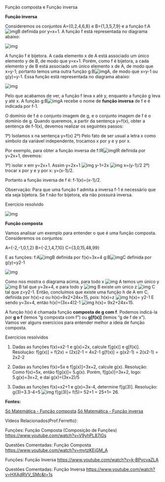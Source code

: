 Função composta e Função inversa

**Função inversa**

Consideremos os conjuntos A={0,2,4,6,8} e B={1,3,5,7,9} e a função f:A![img](https://www.somatematica.com.br/emedio/funcoes/seta.gif)B definida por y=x+1. A função f está representada no diagrama abaixo:

![img](https://static.planejativo.com/uploads/novas/f49fe690ce9cac61f9289606da29a8f3.jpg)

A função f é bijetora. A cada elemento x de A está associado um único elemento y de B, de modo que y=x+1. Porém, como f é bijetora, a cada elemento y de B está associado um único elemento x de A, de modo que x=y-1; portanto temos uma outra função g:B![img](https://www.somatematica.com.br/emedio/funcoes/seta.gif)A, de modo que x=y-1 ou g(y)=y-1. Essa função está representada no diagrama abaixo:

![img](https://static.planejativo.com/uploads/novas/dd251f3eb47cd09809ae7bce145f0162.jpg)

Pelo que acabamos de ver, a função f leva x até y, enquanto a função g leva y até x. A função g:B![img](https://www.somatematica.com.br/emedio/funcoes/seta.gif)A recebe o nome de **função inversa** de f e é indicada por f-1.

O domínio de f é o conjunto imagem de g, e o conjunto imagem de f é o domínio de g. Quando queremos, a partir da sentença y=f(x), obter a sentença de f-1(x), devemos realizar os seguintes passos:

1º) Isolamos x na sentença y=f(x)
2º) Pelo fato de ser usual a letra x como símbolo da variável independente, trocamos x por y e y por x.

Por exemplo, para obter a função inversa de f:IR![img](https://www.somatematica.com.br/emedio/funcoes/seta.gif)IR definida por y=2x+1, devemos:

1º) isolar x em y=2x+1. Assim y=2x+1 ![img](https://www.somatematica.com.br/emedio/funcoes/seta.gif) y-1=2x ![img](https://www.somatematica.com.br/emedio/funcoes/seta.gif) x=(y-1)/2
2º) trocar x por y e y por x: y=(x-1)/2.

Portanto a função inversa de f é: f-1(x)=(x-1)/2.

Observação: Para que uma função f admita a inversa f-1 é necessário que ela seja bijetora. Se f não for bijetora, ela não possuirá inversa.

Exercício resolvido

![img](https://www.somatematica.com.br/emedio/funcoes/func22.gif)

**Função composta**

Vamos analisar um exemplo para entender o que é uma função composta. Consideremos os conjuntos:

A={-2,-1,0,1,2}
B={-2,1,4,7,10}
C={3,0,15,48,99}

E as funções:
f:A![img](https://www.somatematica.com.br/emedio/funcoes/seta.gif)B definida por f(x)=3x+4
g:B![img](https://www.somatematica.com.br/emedio/funcoes/seta.gif)C definida por g(y)=y2-1

![img](https://static.planejativo.com/uploads/novas/6930dad5dc5f773123c9b8adf5ff2881.jpg)

Como nos mostra o diagrama acima, para todo x ![img](https://www.somatematica.com.br/emedio/funcoes/pertence.gif) A temos um único y ![img](https://www.somatematica.com.br/emedio/funcoes/pertence.gif) B tal que y=3x+4, e para todo y ![img](https://www.somatematica.com.br/emedio/funcoes/pertence.gif) B existe um único z ![img](https://www.somatematica.com.br/emedio/funcoes/pertence.gif) C tal que z=y2-1. Então, concluímos que existe uma função h de A em C, definida por h(x)=z ou h(x)=9x2+24x+15, pois:
h(x)=z ![img](https://www.somatematica.com.br/emedio/funcoes/seta.gif)  h(x)= y2-1
E sendo y=3x+4, então h(x)=(3x+4)2-1 ![img](https://www.somatematica.com.br/emedio/funcoes/seta.gif) h(x)= 9x2+24x+15.

A função h(x) é chamada função **composta de g com f**. Podemos indicá-la por **g o f** (lemos “g composta com f”) ou **g[f(x)]** (lemos “g de f de x”). Vamos ver alguns exercícios para entender melhor a ideia de função composta.

Exercícios resolvidos

1) Dadas as funções f(x)=x2-1 e g(x)=2x, calcule f[g(x)] e g[f(x)].
Resolução:
f[g(x)] = f(2x) = (2x)2-1 = 4x2-1
g[f(x)] = g(x2-1) = 2(x2-1) = 2x2-2

2) Dadas as funções f(x)=5x e f[g(x)]=3x+2, calcule g(x).
Resolução:
Como f(x)=5x, então f[g(x)]= 5.g(x).
Porém, f[g(x)]=3x+2, logo:
5.g(x)=3x+2, e daí g(x)=(3x+2)/5

3) Dadas as funções f(x)=x2+1 e g(x)=3x-4, determine f[g(3)].
Resolução: g(3)=3.3-4=5 ![img](https://www.somatematica.com.br/emedio/funcoes/seta.gif) f[g(3)]= f(5)= 52+1 = 25+1= 26.

**Fontes:**

[Só Matemática - Função composta](https://www.somatematica.com.br/emedio/funcoes/funcoes9.php)
[Só Matemática - Função inversa](https://www.somatematica.com.br/emedio/funcoes/funcoes10.php)

Vídeos Relacionados(Prof.Ferretto):

Funções: Função Composta (Composição de Funções) 
https://www.youtube.com/watch?v=V9yhPL87lGs

Questões Comentadas: Função Composta
https://www.youtube.com/watch?v=mytzKEjGM_A

Funções: Função Inversa
https://www.youtube.com/watch?v=k-BPycvaZLA

Questões Comentadas: Função Inversa
https://www.youtube.com/watch?v=HXAdRVV_SMc&t=1s
